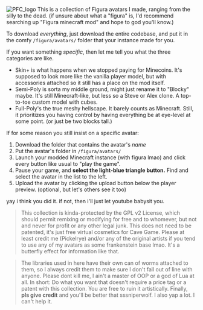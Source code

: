 ![PFC_logo](https://github.com/user-attachments/assets/4ba276f5-4578-46e2-b3d4-db0500de412b)
This is a collection of Figura avatars I made, ranging from the silly to the dead.
(if unsure about what a "figura" is, I'd recommend searching up "Figura minecraft mod" and hope to god you'll know.)

To download *everything*, just download the entire codebase, and put it in the comfy `/figura/avatars/` folder that your instance made for you.

If you want something *specific*, then let me tell you what the three categories are like.

- Skin+ is what happens when we stopped paying for Minecoins. It's supposed to look more like the vanilla player model, but with accessories attached so it still has a place on the mod itself.
- Semi-Poly is sorta my middle ground, might just rename it to "Blocky" maybe. It's still Minecraft-like, but less so a Steve or Alex clone. A top-to-toe custom model with cubes.
- Full-Poly's the true meshy hellscape. It barely counts as Minecraft. Still, it prioritizes you having control by having everything be at eye-level at some point. (or just be two blocks tall.)

If for some reason you still insist on a specific avatar:
1. Download the folder that contains the avatar's *name*
2. Put the avatar's folder in `/figura/avatars/`
3. Launch your modded Minecraft instance (with figura lmao) and click every button like usual to "play the game".
4. Pause your game, and **select the light-blue triangle button.** Find and select the avatar in the list to the left.
5. Upload the avatar by clicking the upload button below the player preview. (optional, but let's others see it too)

yay i think you did it. if not, then i'll just let youtube babysit you.

> This collection is kinda-protected by the GPL v2 License, which should permit remixing or modifying for free and to whomever, but not and never for profit or any other legal junk. This does not need to be patented, it's just free virtual cosmetics for Cave Game. Please at least credit me (Pickelrye) and/or any of the original artists if you tend to use any of my avatars as some frankenstein base lmao. It's a butterfly effect for information like that.

> The libraries used in here have their own can of worms attached to them, so I always credit them to make sure I don't fall out of line with anyone. Please dont kill me, I ain't a master of OOP or a god of Lua at all.
> In short: Do what you want that doesn't require a price tag or a patent with this collection. You are free to ruin it artistically. Finally, **pls give credit** and you'll be better that sssniperwolf.
> I also yap a lot. I can't help it.
